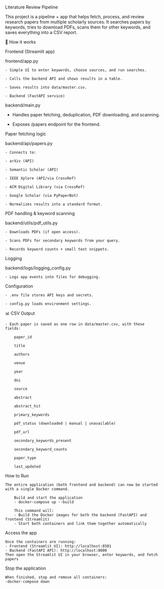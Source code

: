 Literature Review Pipeline

This project is a pipeline + app that helps fetch, process, and review research papers from multiple scholarly sources.
It searches papers by keywords, tries to download PDFs, scans them for other keywords, and saves everything into a CSV report.

🚀 How it works

Frontend (Streamlit app)

frontend/app.py

    - Simple UI to enter keywords, choose sources, and run searches.

    - Calls the backend API and shows results in a table.

    - Saves results into data/master.csv.

    - Backend (FastAPI service)

backend/main.py

   - Handles paper fetching, deduplication, PDF downloading, and scanning.

   - Exposes /papers endpoint for the frontend.

Paper fetching logic

backend/api/papers.py

    - Connects to:

    - arXiv (API)

    - Semantic Scholar (API)

    - IEEE Xplore (API/via CrossRef)

    - ACM Digital Library (via CrossRef)

    - Google Scholar (via PyPaperBot)

    - Normalizes results into a standard format.

PDF handling & keyword scanning

backend/utils/pdf_utils.py

    - Downloads PDFs (if open access).

    - Scans PDFs for secondary keywords from your query.

    - Records keyword counts + small text snippets.

Logging

backend/logs/logging_config.py

    - Logs app events into files for debugging.

Configuration

    - .env file stores API keys and secrets.

    - config.py loads environment settings.

📊 CSV Output

    - Each paper is saved as one row in data/master.csv, with these fields:

        paper_id

        title

        authors

        venue

        year

        doi

        source

        abstract

        abstract_hit

        primary_keywords

        pdf_status (downloaded | manual | unavailable)

        pdf_url

        secondary_keywords_present

        secondary_keyword_counts

        paper_type

        last_updated
How to Run

    The entire application (both frontend and backend) can now be started with a single Docker command.
    
        Build and start the application
        - docker-compose up --build

        This command will:
        - Build the Docker images for both the backend (FastAPI) and frontend (Streamlit)
        - Start both containers and link them together automatically

Access the app

    Once the containers are running:
    - Frontend (Streamlit UI): http://localhost:8501
    - Backend (FastAPI API): http://localhost:8000
    Then open the Streamlit UI in your browser, enter keywords, and fetch papers

Stop the application

    When finished, stop and remove all containers:
    -docker-compose down

